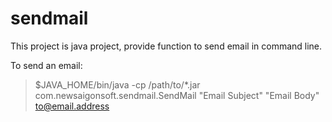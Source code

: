 # sendmail
This project is java project, provide function to send email in command line.

To send an email:
> $JAVA_HOME/bin/java -cp /path/to/*.jar com.newsaigonsoft.sendmail.SendMail "Email Subject" "Email Body" to@email.address
